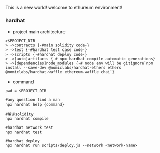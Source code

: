 This is a new world!
welcome to ethureum environment!

### hardhat

* project main architecture
```
>$PROJECT_DIR
> ->contracts {-#main solidity code-}
> ->test {-#hardhat test case code-}
> ->scripts {-#hardhat deploy code-}
> ->[auto]artifacts {-# npx hardhat compile automatic generations}
> ->[dependencies]node_modules {-# node env will be gitignore`npm install --save-dev @nomiclabs/hardhat-ethers ethers @nomiclabs/hardhat-waffle ethereum-waffle chai`}
```

* command

```shell
pwd = $PROJECT_DIR

#any question find a man
npx hardhat help {command}

#编译solidity
npx hardhat compile

#hardhat network test
npx hardhat test

#hardhat deploy
npx hardhat run scripts/deploy.js --network <network-name>
```